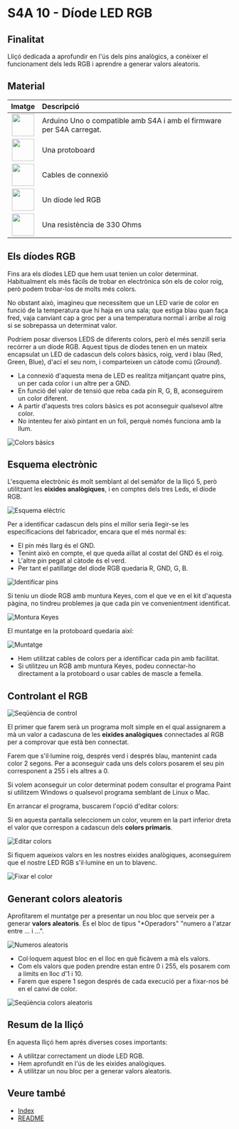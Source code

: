 # S4A 10 - Díode LED RGB

## Finalitat

Lliçó dedicada a aprofundir en l'ús dels pins analògics, a conèixer el funcionament dels leds RGB i aprendre a generar valors aleatoris.

## Material

|                               Imatge                               | Descripció                                                           |
| :----------------------------------------------------------------: | :------------------------------------------------------------------- |
|   <img src="./../mat_img/mat_unor3.png" width="50" height="50">    | Arduino Uno o compatible amb S4A i amb el firmware per S4A carregat. |
| <img src="./../mat_img/mat_protoboard.png" width="50" height="50"> | Una protoboard                                                       |
|   <img src="./../mat_img/mat_dupont.png" width="50" height="50">   | Cables de connexió                                                   |
|  <img src="./../mat_img/mat_ledrgb2.png" width="50" height="50">   | Un díode led RGB                                                     |
|  <img src="./../mat_img/mat_resis330.png" width="50" height="50">  | Una resistència de 330 Ohms                                          |

## Els díodes RGB

Fins ara els díodes LED que hem usat tenien un color determinat. Habitualment els més fàcils de trobar en electrònica són els de color roig, però podem trobar-los de molts més colors.

No obstant això, imagineu que necessitem que un LED varie de color en funció de la temperatura que hi haja en una sala; que estiga blau quan faça fred, vaja canviant cap a groc per a una temperatura normal i arribe al roig si se sobrepassa un determinat valor.

Podríem posar diversos LEDS de diferents colors, però el més senzill seria recórrer a un díode RGB. Aquest tipus de díodes tenen en un mateix encapsulat un LED de cadascun dels colors bàsics, roig, verd i blau (Red, Green, Blue), d'ací el seu nom, i comparteixen un càtode comú (_Ground_).

- La connexió d'aquesta mena de LED es realitza mitjançant quatre pins, un per cada color i un altre per a GND.
- En funció del valor de tensió que reba cada pin R, G, B, aconseguirem un color diferent.
- A partir d'aquests tres colors bàsics es pot aconseguir qualsevol altre color.
- No intenteu fer això pintant en un foli, perquè només funciona amb la llum.

![Colors bàsics](Imatges/s4a_10_01.jpg)

## Esquema electrònic

L'esquema electrònic és molt semblant al del semàfor de la lliçó 5, però utilitzant les **eixides analògiques**, i en comptes dels tres Leds, el díode RGB.

![Esquema elèctric](Imatges/s4a_10_02.png)

Per a identificar cadascun dels pins el millor seria llegir-se les especificacions del fabricador, encara que el més normal és:

- El pin més llarg és el GND.
- Tenint això en compte, el que queda aïllat al costat del GND és el roig.
- L'altre pin pegat al càtode és el verd.
- Per tant el patillatge del díode RGB quedaria R, GND, G, B.

![Identificar pins](Imatges/s4a_10_03.png)

Si teniu un díode RGB amb muntura Keyes, com el que ve en el kit d'aquesta pàgina, no tindreu problemes ja que cada pin ve convenientment identificat.

![Montura Keyes](Imatges/s4a_10_04.jpg)

El muntatge en la protoboard quedaria així:

![Muntatge](Imatges/s4a_10_05.png)

- Hem utilitzat cables de colors per a identificar cada pin amb facilitat.
- Si utilitzeu un RGB amb muntura Keyes, podeu connectar-ho directament a la protoboard o usar cables de mascle a femella.

## Controlant el RGB

![Seqüència de control](Imatges/s4a_10_06.png)

El primer que farem serà un programa molt simple en el qual assignarem a mà un valor a cadascuna de les **eixides analògiques** connectades al RGB per a comprovar que està ben connectat.

Farem que s'il·lumine roig, després verd i després blau, mantenint cada color 2 segons. Per a aconseguir cada uns dels colors posarem el seu pin corresponent a 255 i els altres a 0.

Si volem aconseguir un color determinat podem consultar el programa Paint si utilitzem Windows o qualsevol programa semblant de Linux o Mac.

En arrancar el programa, buscarem l'opció d'editar colors:

Si en aquesta pantalla seleccionem un color, veurem en la part inferior dreta el valor que correspon a cadascun dels **colors primaris**.

![Editar colors](Imatges/s4a_10_07.png)

Si fiquem aqueixos valors en les nostres eixides analògiques, aconseguirem que el nostre LED RGB s'il·lumine en un to blavenc.

![Fixar el color](Imatges/s4a_10_08.png)

## Generant colors aleatoris

Aprofitarem el muntatge per a presentar un nou bloc que serveix per a generar **valors aleatoris**. És el bloc de tipus "\*Operadors" "numero a l'atzar entre ... i ...".

![Numeros aleatoris](Imatges/s4a_10_09.png)

- Col·loquem aquest bloc en el lloc en què ficàvem a mà els valors.
- Com els valors que poden prendre estan entre 0 i 255, els posarem com a límits en lloc d'1 i 10.
- Farem que espere 1 segon després de cada execució per a fixar-nos bé en el canvi de color.

![Seqüència colors aleatoris](Imatges/s4a_10_10.png)

## Resum de la lliçó

En aquesta lliçó hem aprés diverses coses importants:

- A utilitzar correctament un díode LED RGB.
- Hem aprofundit en l'ús de les eixides analògiques.
- A utilitzar un nou bloc per a generar valors aleatoris.

## Veure també

- [Index](../Index.md)
- [README](../README.md)
